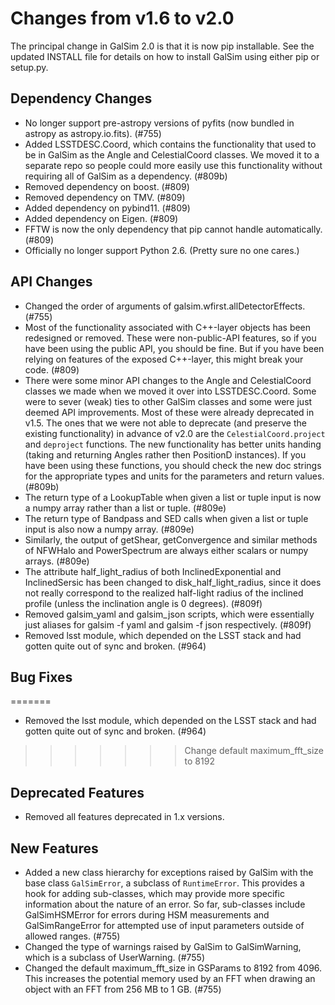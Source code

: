 Changes from v1.6 to v2.0
=========================

The principal change in GalSim 2.0 is that it is now pip installable.
See the updated INSTALL file for details on how to install GalSim using
either pip or setup.py.

Dependency Changes
------------------

- No longer support pre-astropy versions of pyfits (now bundled in astropy
  as astropy.io.fits). (#755)
- Added LSSTDESC.Coord, which contains the functionality that used to be in
  GalSim as the Angle and CelestialCoord classes.  We moved it to a separate
  repo so people could more easily use this functionality without requiring all
  of GalSim as a dependency. (#809b)
- Removed dependency on boost. (#809)
- Removed dependency on TMV. (#809)
- Added dependency on pybind11. (#809)
- Added dependency on Eigen. (#809)
- FFTW is now the only dependency that pip cannot handle automatically. (#809)
- Officially no longer support Python 2.6. (Pretty sure no one cares.)


API Changes
-----------

- Changed the order of arguments of galsim.wfirst.allDetectorEffects. (#755)
- Most of the functionality associated with C++-layer objects has been
  redesigned or removed.  These were non-public-API features, so if you have
  been using the public API, you should be fine.  But if you have been relying
  on features of the exposed C++-layer, this might break your code. (#809)
- There were some minor API changes to the Angle and CelestialCoord classes we
  made when we moved it over into LSSTDESC.Coord.  Some were to sever (weak)
  ties to other GalSim classes and some were just deemed API improvements.
  Most of these were already deprecated in v1.5.  The ones that we were not
  able to deprecate (and preserve the existing functionality) in advance of
  v2.0 are the `CelestialCoord.project` and `deproject` functions.  The new
  functionality has better units handing (taking and returning Angles rather
  then PositionD instances).  If you have been using these functions, you
  should check the new doc strings for the appropriate types and units for the
  parameters and return values. (#809b)
- The return type of a LookupTable when given a list or tuple input is now a
  numpy array rather than a list or tuple. (#809e)
- The return type of Bandpass and SED calls when given a list or tuple input
  is also now a numpy array. (#809e)
- Similarly, the output of getShear, getConvergence and similar methods of
  NFWHalo and PowerSpectrum are always either scalars or numpy arrays. (#809e)
- The attribute half_light_radius of both InclinedExponential and
  InclinedSersic has been changed to disk_half_light_radius, since it does
  not really correspond to the realized half-light radius of the inclined
  profile (unless the inclination angle is 0 degrees). (#809f)
- Removed galsim_yaml and galsim_json scripts, which were essentially just
  aliases for galsim -f yaml and galsim -f json respectively. (#809f)
- Removed lsst module, which depended on the LSST stack and had gotten quite
  out of sync and broken. (#964)


Bug Fixes
---------
=======
- Removed the lsst module, which depended on the LSST stack and had gotten
  quite out of sync and broken. (#964)
>>>>>>> Change default maximum_fft_size to 8192


Deprecated Features
-------------------

- Removed all features deprecated in 1.x versions.


New Features
------------

- Added a new class hierarchy for exceptions raised by GalSim with the base
  class `GalSimError`, a subclass of `RuntimeError`.  This provides a hook for
  adding sub-classes, which may provide more specific information about the
  nature of an error.  So far, sub-classes include GalSimHSMError for errors
  during HSM measurements and GalSimRangeError for attempted use of input
  parameters outside of allowed ranges. (#755)
- Changed the type of warnings raised by GalSim to GalSimWarning, which is
  a subclass of UserWarning. (#755)
- Changed the default maximum_fft_size in GSParams to 8192 from 4096.  This
  increases the potential memory used by an FFT when drawing an object with
  an FFT from 256 MB to 1 GB. (#755)
